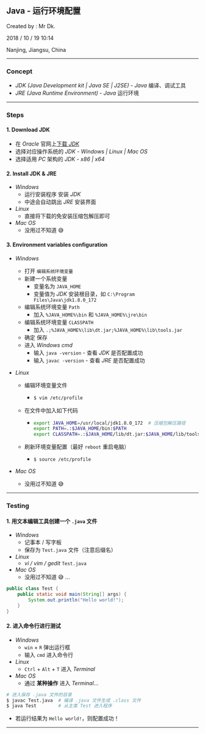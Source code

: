 ## Java - 运行环境配置

Created by : Mr Dk.

2018 / 10 / 19 10:14

Nanjing, Jiangsu, China

---

### Concept

* _JDK (Java Development kit | Java SE | J2SE)_ - _Java_ 编译、调试工具 
* _JRE (Java Runtime Environment)_ - _Java_ 运行环境

---

### Steps

#### 1. Download JDK

* 在 _Oracle_ 官网上[下载 _JDK_](https://www.oracle.com/technetwork/java/javase/downloads/jdk8-downloads-2133151.html)
* 选择对应操作系统的 _JDK_ - _Windows | Linux | Mac OS_
* 选择适用 _PC_ 架构的 _JDK_ - _x86 | x64_

#### 2. Install JDK & JRE

* _Windows_
  * 运行安装程序 安装 _JDK_
  * 中途会自动跳出 _JRE_ 安装界面
* _Linux_
  * 直接将下载的免安装压缩包解压即可
* _Mac OS_
  * 没用过不知道 :sweat_smile:

#### 3. Environment variables configuration

* _Windows_

  * 打开 `编辑系统环境变量`
  * 新建一个系统变量
    * 变量名为 `JAVA_HOME`
    * 变量值为 _JDK_ 安装根目录，如 `C:\Program Files\Java\jdk1.8.0_172`
  * 编辑系统环境变量 `Path`
    * 加入 `%JAVA_HOME%\bin` 和 `%JAVA_HOME%\jre\bin`
  * 编辑系统环境变量 `CLASSPATH`
    * 加入 `.;%JAVA_HOME%\lib\dt.jar;%JAVA_HOME%\lib\tools.jar`
  * 确定 保存
  * 进入 _Windows cmd_
    * 输入 `java -version` - 查看 _JDK_ 是否配置成功
    * 输入 `javac -version` - 查看 _JRE_ 是否配置成功

* _Linux_

  * 编辑环境变量文件

    * ```bash
      $ vim /etc/profile
      ```

  * 在文件中加入如下代码

    * ```bash
      export JAVA_HOME=/usr/local/jdk1.8.0_172  # 压缩包解压路径
      export PATH=.:$JAVA_HOME/bin:$PATH
      export CLASSPATH=.:$JAVA_HOME/lib/dt.jar:$JAVA_HOME/lib/tools.jar
      ```

  * 刷新环境变量配置（最好 `reboot` 重启电脑）

    * ```bash
      $ source /etc/profile
      ```

* _Mac OS_

  * 没用过不知道 :sweat_smile:

---

### Testing

#### 1. 用文本编辑工具创建一个 `.java` 文件

* _Windows_
  * 记事本 / 写字板
  * 保存为 `Test.java` 文件（注意后缀名）
* _Linux_
  * _vi / vim / gedit_ `Test.java`
* _Mac OS_
  * 没用过不知道 😅 ...

```java
public class Test {
    public static void main(String[] args) {
        System.out.println("Hello world!");
    }
}
```

#### 2. 进入命令行进行测试

* _Windows_
  * `win` + `R` 弹出运行框
  * 输入 `cmd` 进入命令行
* _Linux_
  * `Ctrl` + `Alt` + `T` 进入 _Terminal_
* _Mac OS_
  * 通过 __某种操作__ 进入 _Terminal_...

```bash
# 进入保存 .java 文件的目录
$ javac Test.java  # 编译 .java 文件生成 .class 文件
$ java Test        # 从主类 Test 进入程序
```

* 若运行结果为 `Hello world!`，则配置成功！

---

